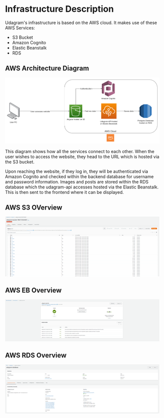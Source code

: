# Infrastructure Description

Udagram's infrastructure is based on the AWS cloud. It makes use of these AWS Services:
- S3 Bucket
- Amazon Cognito
- Elastic Beanstalk
- RDS

## AWS Architecture Diagram
![Diagram](./images/aws_architecture.png)

This diagram shows how all the services connect to each other. When the user wishes to access the website, they head to the URL which is hosted via the S3 bucket. 

Upon reaching the website, if they log in, they will be authenticated via Amazon Cognito and checked within the backend database for username and password information. Images and posts are stored within the RDS database which the udagram-api accesses hosted via the Elastic Beanstalk. This is then sent to the frontend where it can be displayed.

## AWS S3 OVerview
![S3 Overview](./images/s3-overview.png)

## AWS EB Overview
![EB Overview](./images/eb-overview.png)

## AWS RDS Overview
![RDS Overview](./images/rds-overview.png)
